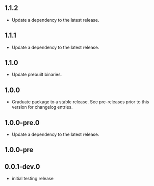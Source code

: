 ## 1.1.2

 - Update a dependency to the latest release.

## 1.1.1

 - Update a dependency to the latest release.

## 1.1.0

- Update prebuilt binaries.

## 1.0.0

 - Graduate package to a stable release. See pre-releases prior to this version for changelog entries.

## 1.0.0-pre.0

 - Update a dependency to the latest release.

## 1.0.0-pre

## 0.0.1-dev.0

* initial testing release